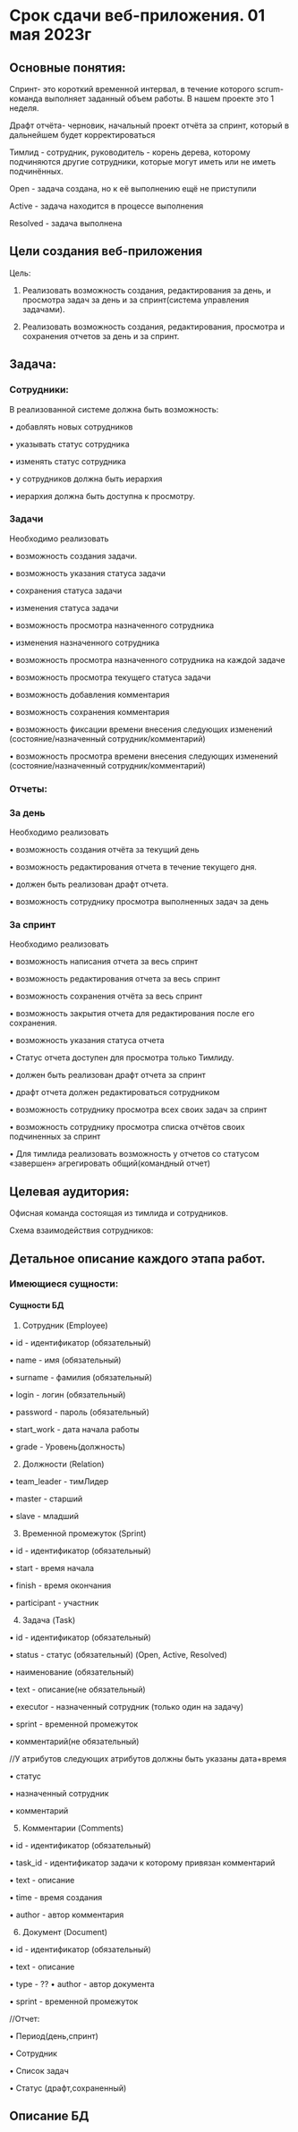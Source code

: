 # Срок сдачи веб-приложения. 01 мая 2023г

## Основные понятия:

Спринт- это короткий временной интервал, в течение которого scrum-команда выполняет заданный объем работы. В нашем проекте это 1 неделя.

Драфт отчёта- черновик, начальный проект отчёта за спринт, который в дальнейшем будет корректироваться

Тимлид - сотрудник, руководитель - корень дерева, которому подчиняются другие сотрудники, которые могут иметь или не иметь подчинённых.

Open - задача создана, но к её выполнению ещё не приступили

Active - задача находится в процессе выполнения

Resolved - задача выполнена

 
## Цели создания веб-приложения 
Цель:
1.	Реализовать возможность создания, редактирования за день,  и просмотра задач за день и за спринт(система управления задачами). 
	
2.	Реализовать возможность создания, редактирования, просмотра и сохранения отчетов за день и за спринт.

## Задача:

### Сотрудники:

В реализованной системе должна быть возможность:

•	добавлять новых сотрудников

•	указывать статус сотрудника 

•	изменять статус сотрудника

•	у сотрудников должна быть иерархия

•	иерархия должна быть доступна к просмотру.
 
### Задачи

Необходимо реализовать

•	возможность создания задачи.

•	возможность указания статуса задачи

•	сохранения статуса задачи

•	изменения статуса задачи

•	возможность просмотра назначенного сотрудника

•	изменения назначенного сотрудника

•	возможность просмотра назначенного сотрудника на каждой задаче

•	возможность просмотра текущего статуса задачи 

•	возможность добавления комментария

•	возможность сохранения комментария

•	возможность фиксации времени внесения следующих изменений  (состояние/назначенный сотрудник/комментарий)

•	возможность просмотра времени внесения следующих изменений  (состояние/назначенный сотрудник/комментарий)

### Отчеты:

### За день 

Необходимо реализовать 

•	возможность создания отчёта за текущий день 

•	возможность редактирования отчета в течение текущего дня. 

•	должен быть реализован драфт отчета.

•	возможность сотруднику просмотра выполненных задач за день

### За спринт 

Необходимо реализовать 

•	возможность написания отчета за весь спринт

•	возможность редактирования отчета за весь спринт

•	возможность сохранения отчёта за весь спринт

•	возможность закрытия отчета для редактирования после его сохранения.

•	возможность указания статуса отчета 

•	Статус отчета доступен для просмотра только Тимлиду.

•	должен быть реализован драфт отчета за спринт

•	драфт отчета должен редактироваться сотрудником

•	возможность сотруднику просмотра всех своих задач за спринт

•	возможность сотруднику просмотра списка отчётов своих подчиненных за спринт

•	Для тимлида реализовать возможность у отчетов со статусом «завершен» агрегировать общий(командный отчет)

## Целевая аудитория:

Офисная команда состоящая из тимлида и сотрудников.

Схема взаимодействия сотрудников:
 

## Детальное описание каждого этапа работ.

### Имеющиеся сущности:

#### Сущности БД
1.	Сотрудник (Employee)

• id - идентификатор (обязательный)

• name - имя (обязательный)

• surname - фамилия (обязательный)

• login - логин (обязательный)

• password - пароль (обязательный)

• start_work - дата начала работы

• grade - Уровень(должность)

2. Должности (Relation)

• team_leader - тимЛидер

• master - старший

• slave - младший

3. Временной промежуток (Sprint)

• id - идентификатор (обязательный)

• start - время начала

• finish - время окончания

• participant - участник

 4. Задача (Task)

•  id - идентификатор (обязательный)

• status - статус (обязательный) (Open, Active, Resolved)

• наименование (обязательный)

• text - описание(не обязательный)

• executor - назначенный сотрудник (только один на задачу)

• sprint - временной промежуток

• комментарий(не обязательный)

//У атрибутов  следующих атрибутов должны быть указаны дата+время

•	статус 

•	назначенный сотрудник 

•	комментарий

5. Комментарии (Comments)

• id - идентификатор (обязательный)

• task_id - идентификатор задачи к которому привязан комментарий

• text - описание

• time - время создания

• author - автор комментария

6. Документ (Document)
	
• id - идентификатор (обязательный)

• text - описание

• type - ??
• author - автор документа

• sprint - временной промежуток


//Отчет:

•	Период(день,спринт)

•	Сотрудник

•	Список задач

•	Статус (драфт,сохраненный)
## Описание БД

